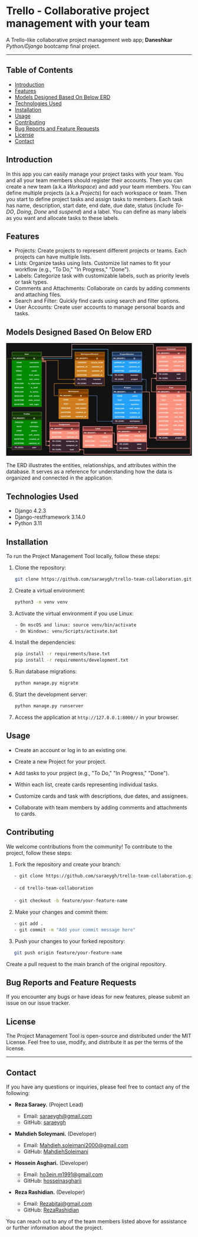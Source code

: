 # Trello - Collaborative project management with your team

A Trello-like collaborative project management web app; **Daneshkar** *Python/Django* bootcamp final project.

***

## Table of Contents

- [Introduction](#introduction)
- [Features](#features)
- [Models Designed Based On Below ERD](#models-designed-based-on-below-erd)
- [Technologies Used](#technologies-used)
- [Installation](#installation)
- [Usage](#usage)
- [Contributing](#contributing)
- [Bug Reports and Feature Requests](#bug-reports-and-feature-requests)
- [License](#license)
- [Contact](#contact)

## Introduction

In this app you can easily manage your project tasks with your team. You and all your team members should register their accounts. Then you can create a new team (a.k.a *Workspace*) and add your team members. You can define multiple projects (a.k.a *Projects*) for each workspace or team. Then you start to define project tasks and assign tasks to members. Each task has name, description, start date, end date, due date, status (include *To-DO*, *Doing*, *Done* and *suspend*) and a label. You can define as many labels as you want and allocate tasks to these labels.

## Features

- Projects: Create projects to represent different projects or teams. Each projects can have multiple lists.
- Lists: Organize tasks using lists. Customize list names to fit your workflow (e.g., "To Do," "In Progress," "Done").
- Labels: Categorize task with customizable labels, such as priority levels or task types.
- Comments and Attachments: Collaborate on cards by adding comments and attaching files.
- Search and Filter: Quickly find cards using search and filter options.
- User Accounts: Create user accounts to manage personal boards and tasks.

## Models Designed Based On Below ERD

![trello-team-collaboration](erd.jpg)

The ERD illustrates the entities, relationships, and attributes within the database. It serves as a reference for understanding how the data is organized and connected in the application.

## Technologies Used

- Django 4.2.3
- Django-restframework 3.14.0
- Python 3.11


## Installation

To run the Project Management Tool locally, follow these steps:

1. Clone the repository:

   ```bash
   git clone https://github.com/saraeygh/trello-team-collaboration.git
   ```

2. Create a virtual environment:

   ```bash
   python3 -m venv venv
   ```

3. Activate the virtual environment if you use Linux:

   ```bash
   - On mscOS and linux: source venv/bin/activate
   - On Windows: venv/Scripts/activate.bat
   ```

4. Install the dependencies:

   ```bash
   pip install -r requirements/base.txt
   pip install -r requirements/development.txt
   ```

5. Run database migrations:

   ```bash
   python manage.py migrate
   ```

6. Start the development server:

   ```bash
   python manage.py runserver
   ```

7. Access the application at `http://127.0.0.1:8000//` in your browser.

## Usage

- Create an account or log in to an existing one.

- Create a new Project for your project.

- Add tasks to your prpject (e.g., "To Do," "In Progress," "Done").

- Within each list, create cards representing individual tasks.

- Customize cards and task with descriptions, due dates, and assignees.

- Collaborate with team members by adding comments and attachments to cards.

## Contributing

We welcome contributions from the community! To contribute to the project, follow these steps:

1. Fork the repository and create your branch:

 ```bash
    - git clone https://github.com/saraeygh/trello-team-collaboration.git

    - cd trello-team-collaboration

    - git checkout -b feature/your-feature-name 
   ```

2. Make your changes and commit them:

 ```bash
    - git add .
    - git commit -m "Add your commit message here"
   ```

3. Push your changes to your forked repository:

 ```bash
    git push origin feature/your-feature-name
   ```

Create a pull request to the main branch of the original repository.

## Bug Reports and Feature Requests

If you encounter any bugs or have ideas for new features, please submit an issue on our issue tracker.

## License

The Project Management Tool is open-source and distributed under the MIT License. Feel free to use, modify, and distribute it as per the terms of the license.
***

## Contact

If you have any questions or inquiries, please feel free to contact any of the following:

- **Reza Saraey.** (Project Lead)
  - Email: <saraeygh@gmail.com>
  - GitHub: [saraeygh](https://github.com/saraeygh)

- **Mahdieh Soleymani.** (Developer)
  - Email: <Mahdieh.soleimani2000@gmail.com>
  - GitHub: [MahdiehSoleimani](https://github.com/MahdiehSoleimani)

- **Hossein Asghari.** (Developer)
  - Email: <ho3ein.m1991@gmail.com>
  - GitHub: [hosseinasgharii](https://github.com/hosseinasgharii)

- **Reza Rashidian.** (Developer)
  - Email: <Rezabitaj@gmail.com>
  - GitHub: [RezaRashidian](https://github.com/RezaRashidian)  

You can reach out to any of the team members listed above for assistance or further information about the project.
